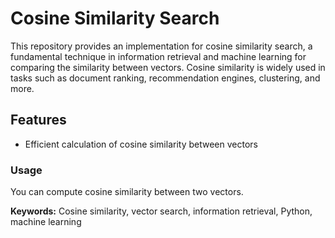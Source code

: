 # Cosine Similarity Search

This repository provides an implementation for cosine similarity search, a fundamental technique in information retrieval and machine learning for comparing the similarity between vectors. Cosine similarity is widely used in tasks such as document ranking, recommendation engines, clustering, and more.

## Features

- Efficient calculation of cosine similarity between vectors

### Usage

You can compute cosine similarity between two vectors.

**Keywords:** Cosine similarity, vector search, information retrieval, Python, machine learning

